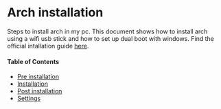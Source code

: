 # Arch installation
Steps to install arch in my pc. This document shows how to install arch using a wifi usb stick and how to set up dual boot with windows. Find the official intallation guide [here](https://wiki.archlinux.org/index.php/Installation_guide).

#### Table of Contents
- [Pre installation](./pre-installation.md)
- [Installation](./installation.md)
- [Post installation](./post-installation.md)
- [Settings](./settings.md)